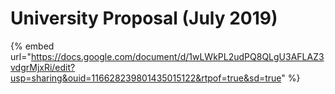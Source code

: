 # University Proposal (July 2019)

{% embed url="https://docs.google.com/document/d/1wLWkPL2udPQ8QLgU3AFLAZ3vdgrMjxRi/edit?usp=sharing&ouid=116628239801435015122&rtpof=true&sd=true" %}
